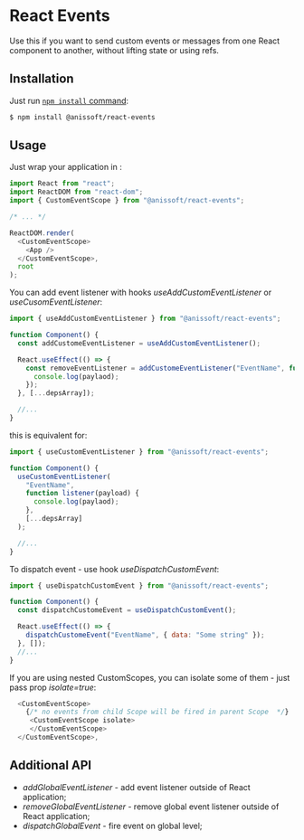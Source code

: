 # React Events

Use this if you want to send custom events or messages from one React component to another, without lifting state or using refs.

## Installation

Just run [`npm install` command](https://docs.npmjs.com/getting-started/installing-npm-packages-locally):

```bash
$ npm install @anissoft/react-events
```

## Usage

Just wrap your application in <CustomEventScope>:

```js
import React from "react";
import ReactDOM from "react-dom";
import { CustomEventScope } from "@anissoft/react-events";

/* ... */

ReactDOM.render(
  <CustomEventScope>
    <App />
  </CustomEventScope>,
  root
);
```

You can add event listener with hooks _useAddCustomEventListener_ or _useCusomEventListener_:

```js
import { useAddCustomEventListener } from "@anissoft/react-events";

function Component() {
  const addCustomeEventListener = useAddCustomEventListener();

  React.useEffect(() => {
    const removeEventListener = addCustomeEventListener("EventName", function listener(payload) {
      console.log(paylaod);
    });
  }, [...depsArray]);

  //...
}
```

this is equivalent for:

```js
import { useCustomEventListener } from "@anissoft/react-events";

function Component() {
  useCustomEventListener(
    "EventName",
    function listener(payload) {
      console.log(paylaod);
    },
    [...depsArray]
  );

  //...
}
```

To dispatch event - use hook _useDispatchCustomEvent_:

```js
import { useDispatchCustomEvent } from "@anissoft/react-events";

function Component() {
  const dispatchCustomeEvent = useDispatchCustomEvent();

  React.useEffect(() => {
    dispatchCustomeEvent("EventName", { data: "Some string" });
  }, []);
  //...
}
```

If you are using nested CustomScopes, you can isolate some of them - just pass prop _isolate=true_:

```js
  <CustomEventScope>
    {/* no events from child Scope will be fired in parent Scope  */}
     <CustomEventScope isolate>
     </CustomEventScope>
  </CustomEventScope>,
```

## Additional API

- _addGlobalEventListener_ - add event listener outside of React application;
- _removeGlobalEventListener_ - remove global event listener outside of React application;
- _dispatchGlobalEvent_ - fire event on global level;
